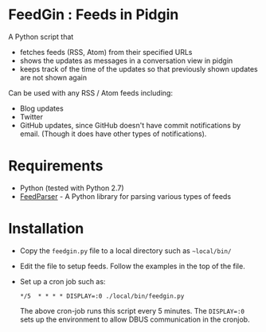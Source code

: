 # FeedGin : Feeds in Pidgin
A Python script that

  * fetches feeds (RSS, Atom) from their specified URLs
  * shows the updates as messages in a conversation view in pidgin
  * keeps track of the time of the updates so that previously shown updates are not shown again

Can be used with any RSS / Atom feeds including:

  * Blog updates
  * Twitter
  * GitHub updates, since GitHub doesn't have commit notifications by email. (Though it does have other types of notifications).

# Requirements

  * Python (tested with Python 2.7)
  * [FeedParser][FP] - A Python library for parsing various types of feeds

  [FP]: http://code.google.com/p/feedparser

# Installation

  * Copy the `feedgin.py` file to a local directory such as `~local/bin/`
  * Edit the file to setup feeds. Follow the examples in the top of the file.
  * Set up a cron job such as:

    `*/5  * * * * DISPLAY=:0 ./local/bin/feedgin.py`

    The above cron-job runs this script every 5 minutes. The `DISPLAY=:0` sets up the environment to allow DBUS communication in the cronjob.